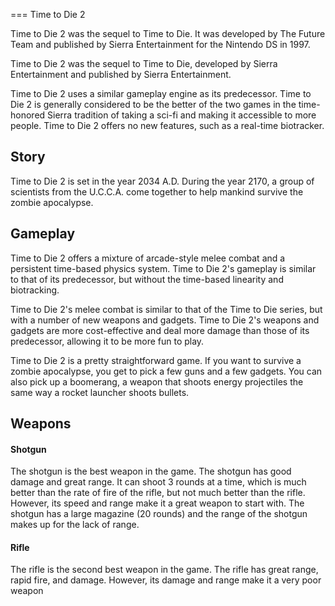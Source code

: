 
===
Time to Die 2

Time to Die 2 was the sequel to Time to Die. It was developed by The Future Team and published by Sierra Entertainment for the Nintendo DS in 1997.

Time to Die 2 was the sequel to Time to Die, developed by Sierra Entertainment and published by Sierra Entertainment.

Time to Die 2 uses a similar gameplay engine as its predecessor. Time to Die 2 is generally considered to be the better of the two games in the time-honored Sierra tradition of taking a sci-fi and making it accessible to more people. Time to Die 2 offers no new features, such as a real-time biotracker.

## Story

Time to Die 2 is set in the year 2034 A.D. During the year 2170, a group of scientists from the U.C.C.A. come together to help mankind survive the zombie apocalypse.

## Gameplay

Time to Die 2 offers a mixture of arcade-style melee combat and a persistent time-based physics system. Time to Die 2's gameplay is similar to that of its predecessor, but without the time-based linearity and biotracking.

Time to Die 2's melee combat is similar to that of the Time to Die series, but with a number of new weapons and gadgets. Time to Die 2's weapons and gadgets are more cost-effective and deal more damage than those of its predecessor, allowing it to be more fun to play.

Time to Die 2 is a pretty straightforward game. If you want to survive a zombie apocalypse, you get to pick a few guns and a few gadgets. You can also pick up a boomerang, a weapon that shoots energy projectiles the same way a rocket launcher shoots bullets.

## Weapons

#### Shotgun

The shotgun is the best weapon in the game. The shotgun has good damage and great range. It can shoot 3 rounds at a time, which is much better than the rate of fire of the rifle, but not much better than the rifle. However, its speed and range make it a great weapon to start with. The shotgun has a large magazine (20 rounds) and the range of the shotgun makes up for the lack of range.

#### Rifle

The rifle is the second best weapon in the game. The rifle has great range, rapid fire, and damage. However, its damage and range make it a very poor weapon

